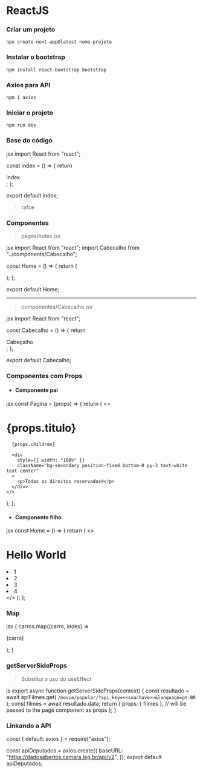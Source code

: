 # ReactJS

### Criar um projeto

    npx create-next-app@latest nome-projeto

### Instalar o bootstrap

    npm install react-bootstrap bootstrap

### Axios para API

    npm i axios

### Iniciar o projeto

    npm run dev

### Base do código

jsx
import React from "react";

const index = () => {
  return <div>index</div>;
};

export default index;


> rafce

### Componentes

> pages/index.jsx

jsx
import React from "react";
import Cabecalho from "../components/Cabecalho";

const Home = () => {
  return (
    <div>
      <Cabecalho />
    </div>
  );
};

export default Home;


---

> componentes/Cabecalho.jsx

jsx
import React from "react";

const Cabecalho = () => {
  return <div>Cabeçalho</div>;
};

export default Cabecalho;


### Componentes com Props

- #### Componente pai

jsx
const Pagina = (props) => {
  return (
    <>
      <Cabecalho />
      <div className="bg-secondary py-3 text-white text-center mb-3">
        <Container>
          <h1>{props.titulo}</h1>
        </Container>
      </div>

      {props.children}

      <div
        style={{ width: "100%" }}
        className="bg-secondary position-fixed bottom-0 py-3 text-white text-center"
      >
        <p>Todos os direitos reservados®</p>
      </div>
    </>
  );
};


- #### Componente filho

jsx
const Home = () => {
  return (
    <>
      <Pagina titulo="Página Inicial">
        <Container>
          <h1>Hello World</h1>
          <li>1</li>
          <li>2</li>
          <li>3</li>
          <li>4</li>
        </Container>
      </Pagina>
    </>
  );
};


### Map

jsx
{
  carros.map((carro, index) => <p key={index}>{carro}</p>);
}


### getServerSideProps

> Substitui o uso do useEffect

js
export async function getServerSideProps(context) {
  const resultado = await apiFilmes.get(
    `/movie/popular/?api_key=<<suachave>>&language=pt-BR`
  );
  const filmes = await resultado.data;
  return {
    props: { filmes }, // will be passed to the page component as props
  };
}

### Linkando a API

const { default: axios } = require("axios");

const apiDeputados = axios.create({
  baseURL: "https://dadosabertos.camara.leg.br/api/v2",
});
export default apiDeputados;

